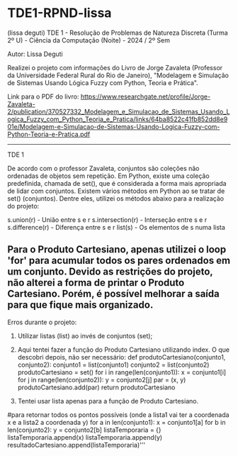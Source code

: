 # TDE1-RPND-lissa
(lissa deguti) TDE 1 - Resolução de Problemas de Natureza Discreta (Turma 2º U) - Ciência da Computação (Noite) - 2024 / 2º Sem

Autor: Lissa Deguti

Realizei o projeto com informações do Livro de Jorge Zavaleta (Professor da Universidade Federal Rural do
Rio de Janeiro), "Modelagem e Simulação de Sistemas Usando Lógica Fuzzy com Python, Teoria e Prática".

Link para o PDF do livro:
https://www.researchgate.net/profile/Jorge-Zavaleta-2/publication/370527332_Modelagem_e_Simulacao_de_Sistemas_Usando_Logica_Fuzzy_com_Python_Teoria_e_Pratica/links/64ba8522c41fb852dd8e901e/Modelagem-e-Simulacao-de-Sistemas-Usando-Logica-Fuzzy-com-Python-Teoria-e-Pratica.pdf

--------------------------------------------------------------------------------------
TDE 1

De acordo com o professor Zavaleta, conjuntos são coleções não ordenadas de objetos sem repetição. Em Python,
existe uma coleção predefinida, chamada de set(), que é considerada a forma mais apropriada de lidar com conjuntos.
Existem vários métodos em Python ao se tratar de set() (conjuntos). Dentre eles, utilizei os métodos abaixo para
a realização do projeto:

s.union(r) - União entre s e r
s.intersection(r) - Interseção entre s e r
s.difference(r) - Diferença entre s e r
list(s) - Os elementos de s numa lista

Para o Produto Cartesiano, apenas utilizei o loop 'for' para acumular todos os pares ordenados em um conjunto.
Devido as restrições do projeto, não alterei a forma de printar o Produto Cartesiano. Porém, é possível melhorar a
saída para que fique mais organizado.
--------------------------------------------------------------------------------------
Erros durante o projeto:
1. Utilizar listas (list) ao invés de conjuntos (set);

2. Aqui tentei fazer a função do Produto Cartesiano utilizando index. O que descobri depois, não ser necessário:
def produtoCartesiano(conjunto1, conjunto2):
    conjunto1 = list(conjunto1)
    conjunto2 = list(conjunto2)
    produtoCartesiano = set()
    for i in range(len(conjunto1)):
        x = conjunto1[i]
        for j in range(len(conjunto2)):
            y = conjunto2[j]
            par = (x, y)
            produtoCartesiano.add(par)
    return produtoCartesiano
3. Tentei usar lista apenas para a função de Produto Cartesiano.

#para retornar todos os pontos possíveis (onde a lista1 vai ter a coordenada x e a lista2 a coordenada y)
    for a in len(conjunto1):
        x = conjunto1[a]
        for b in len(conjunto2):
            y = conjunto2[b]
            listaTemporaria = {}
            listaTemporaria.append(x)
            listaTemporaria.append(y)
            resultadoCartesiano.append(listaTemporaria)'''
